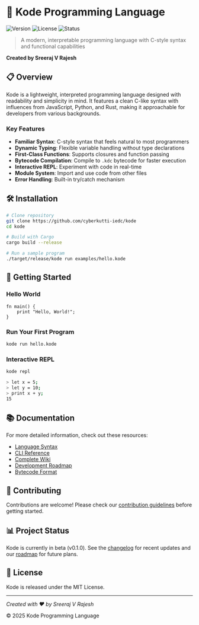 # 🚀 Kode Programming Language

![Version](https://img.shields.io/badge/version-0.1.0-blue)
![License](https://img.shields.io/badge/license-MIT-green)
![Status](https://img.shields.io/badge/status-beta-orange)

> A modern, interpretable programming language with C-style syntax and functional capabilities

**Created by Sreeraj V Rajesh**

## 📋 Overview

Kode is a lightweight, interpreted programming language designed with readability and simplicity in mind. It features a clean C-like syntax with influences from JavaScript, Python, and Rust, making it approachable for developers from various backgrounds.

### Key Features

- **Familiar Syntax**: C-style syntax that feels natural to most programmers
- **Dynamic Typing**: Flexible variable handling without type declarations
- **First-Class Functions**: Supports closures and function passing
- **Bytecode Compilation**: Compile to `.kdc` bytecode for faster execution
- **Interactive REPL**: Experiment with code in real-time
- **Module System**: Import and use code from other files
- **Error Handling**: Built-in try/catch mechanism

## 🛠️ Installation

```bash
# Clone repository
git clone https://github.com/cyberkutti-iedc/kode
cd kode

# Build with Cargo
cargo build --release

# Run a sample program
./target/release/kode run examples/hello.kode
```

## 🚀 Getting Started

### Hello World

```kode
fn main() {
    print "Hello, World!";
}
```

### Run Your First Program

```bash
kode run hello.kode
```

### Interactive REPL

```bash
kode repl

> let x = 5;
> let y = 10;
> print x + y;
15
```

## 📚 Documentation

For more detailed information, check out these resources:

- [Language Syntax](./docs/syntax.md)
- [CLI Reference](./docs/cli.md)
- [Complete Wiki](./docs/wiki.md)
- [Development Roadmap](./docs/roadmap.md)
- [Bytecode Format](./docs/bytecode.md)

## 🤝 Contributing

Contributions are welcome! Please check our [contribution guidelines](CONTRIBUTING.md) before getting started.

## 📊 Project Status

Kode is currently in beta (v0.1.0). See the [changelog](CHANGELOG.md) for recent updates and our [roadmap](./docs/roadmap.md) for future plans.

## 📄 License

Kode is released under the MIT License.

---

*Created with ❤️ by Sreeraj V Rajesh*

© 2025 Kode Programming Language
